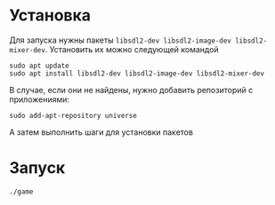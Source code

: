 # Установка

Для запуска нужны пакеты `libsdl2-dev libsdl2-image-dev libsdl2-mixer-dev`. Установить их можно следующей командой
```
sudo apt update
sudo apt install libsdl2-dev libsdl2-image-dev libsdl2-mixer-dev
```

В случае, если они не найдены, нужно добавить репозиторий с приложениями:
```
sudo add-apt-repository universe
```
А затем выполнить шаги для установки пакетов

# Запуск

`./game`
